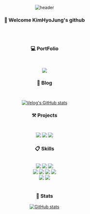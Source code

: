 <div align='center'>

![header](https://capsule-render.vercel.app/api?type=cylinder&color=gradient&text=%20KIM-HYO-JUNG%20&height=200&section=header&fontSize=30&textBg=true&animation=twinkling)

### :wave: Welcome KimHyoJung's github
  
  <br />
  <br />
  
### :computer: PortFolio
  
<br />
  
[<img src="https://img.shields.io/badge/개인프로젝트-김효중포트폴리오-3cb371?style=for-the-badge&logo=khjsportfolio&logoColor=white">](http://hyojung-portfolio.s3-website.ap-northeast-2.amazonaws.com/)

### :pencil: Blog

<br />

[![Velog's GitHub stats](https://velog-readme-stats.vercel.app/api/badge?name=hyo123_Blog)](https://velog.io/@hyo123) 

### :hammer_and_pick: Projects

<br />
  
[<img src="https://img.shields.io/badge/팀프로젝트-우유부단-2599ED?style=for-the-badge&logo=uyouboodan&logoColor=white">](https://github.com/Team-Big-Dipper/UYouBooDan/tree/fe)
[<img src="https://img.shields.io/badge/팀프로젝트-보배빌림-3DCD58?style=for-the-badge&logo=bobe&logoColor=white">](https://github.com/codestates-seb/seb40_main_030)
[<img src="https://img.shields.io/badge/팀프로젝트-클론코딩-FF9A00?style=for-the-badge&logo=padak&logoColor=white">](https://github.com/codestates-seb/seb40_pre_003)

  
### :clipboard: Skills
  
<br />

 <img src="https://img.shields.io/badge/HTML5-E34F26?style=for-the-badge&logo=HTML5&logoColor=white">
<img src="https://img.shields.io/badge/CSS3-1572B6?style=for-the-badge&logo=CSS3&logoColor=white">
<img src="https://img.shields.io/badge/JavaScript-F7DF1E?style=for-the-badge&logo=JavaScript&logoColor=white">
<br />
<img src="https://img.shields.io/badge/React-61DAFB?style=for-the-badge&logo=React&logoColor=white">
<img src="https://img.shields.io/badge/styled components-DB7093?style=for-the-badge&logo=styled-components&logoColor=white">
<img src="https://img.shields.io/badge/React Hook Form-EC5990?style=for-the-badge&logo=React-Hook-Form&logoColor=white">
<img src="https://img.shields.io/badge/Axios-5A29E4?style=for-the-badge&logo=Axios&logoColor=white">
<br />
<img src="https://img.shields.io/badge/TypeScript-3178C6?style=for-the-badge&logo=TypeScript&logoColor=white">
<img src="https://img.shields.io/badge/Next.js-000000?style=for-the-badge&logo=Next.js&logoColor=white">
  
<br />
  
<br />
  
### :star2: Stats
  
[![GitHub stats](https://github-readme-stats.vercel.app/api?username=rlgywnd&show_icons=true&theme=radical)](https://github.com/rlgywnd/github-readme-stats)
